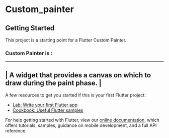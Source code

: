 # Custom_painter

## Getting Started


This project is a starting point for a Flutter Custom Painter.
### Custom Painter is :
 ----------------------------------------------------------------------------
 | A widget that provides a canvas on which to draw during the paint phase. |
 -----------------------------------------------------------------------------

A few resources to get you started if this is your first Flutter project:

- [Lab: Write your first Flutter app](https://flutter.dev/docs/get-started/codelab)
- [Cookbook: Useful Flutter samples](https://flutter.dev/docs/cookbook)

For help getting started with Flutter, view our
[online documentation](https://flutter.dev/docs), which offers tutorials,
samples, guidance on mobile development, and a full API reference.

